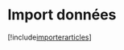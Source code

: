 # Import données

[!include[importerarticles](importdonnees.importerarticles.autogen.md)]






















































































































